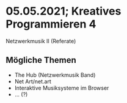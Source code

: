 # 05.05.2021; Kreatives Programmieren 4

Netzwerkmusik II (Referate)

## Mögliche Themen

* The Hub (Netzwerkmusik Band)
* Net Art/net.art
* Interaktive Musiksysteme im Browser
* ... (?)